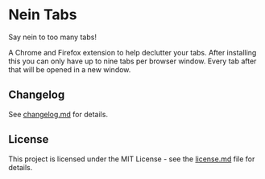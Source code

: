 # Nein Tabs

Say nein to too many tabs!

A Chrome and Firefox extension to help declutter your tabs.
After installing this you can only have up to nine tabs per browser window.
Every tab after that will be opened in a new window.


## Changelog

See [changelog.md](changelog.md) for details.


## License

This project is licensed under the MIT License - see the [license.md](license.md) file for details.
